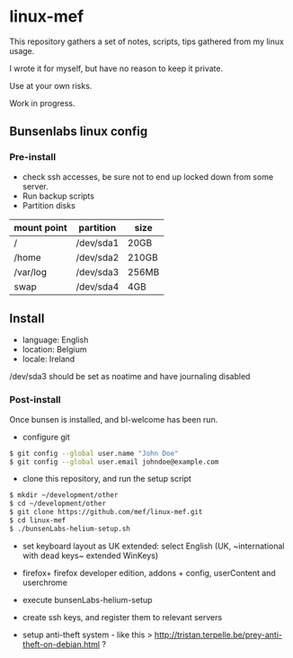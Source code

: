 # linux-mef

This repository gathers a set of notes, scripts, tips gathered from my linux usage.

I wrote it for myself, but have no reason to keep it private.

Use at your own risks.

Work in progress.


## Bunsenlabs linux config

### Pre-install


* check ssh accesses, be sure not to end up locked down from some server.
* Run backup scripts
* Partition disks

| mount point | partition | size |
| -- | -- | -- |
| / | /dev/sda1 | 20GB |
| /home | /dev/sda2 | 210GB |
| /var/log | /dev/sda3 | 256MB |
| swap | /dev/sda4 | 4GB |

## Install

* language: English
* location: Belgium
* locale: Ireland





/dev/sda3 should be set as noatime and have journaling disabled





### Post-install

Once bunsen is installed, and bl-welcome has been run.


* configure git

````bash
$ git config --global user.name "John Doe"
$ git config --global user.email johndoe@example.com
````

* clone this repository, and run the setup script

````bash
$ mkdir ~/development/other
$ cd ~/development/other
$ git clone https://github.com/mef/linux-mef.git
$ cd linux-mef
$ ./bunsenLabs-helium-setup.sh
````





* set keyboard layout as UK extended: select English (UK, ~international with dead keys~ extended WinKeys)


* firefox+ firefox developer edition, addons + config, userContent and userchrome
* execute bunsenLabs-helium-setup
* create ssh keys, and register them to relevant servers
* setup anti-theft system - like this > http://tristan.terpelle.be/prey-anti-theft-on-debian.html ?
